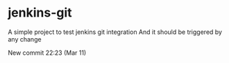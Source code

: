 # jenkins-git

A simple project to test jenkins git integration
And it should be triggered by any change

New commit 22:23 (Mar 11)
